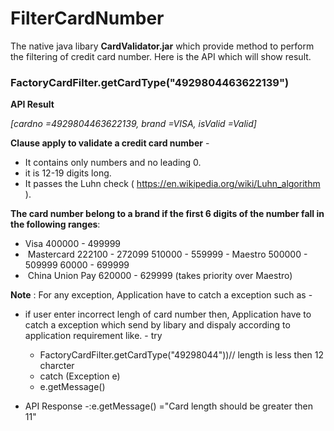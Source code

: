 # FilterCardNumber
The native java libary **CardValidator.jar** which provide method to perform the filtering of credit card number. Here is the API which will show result.

### FactoryCardFilter.getCardType("4929804463622139")

**API Result**

*[cardno =4929804463622139, brand =VISA, isValid =Valid]*

**Clause apply to validate a credit card number** -

- It contains only numbers and no leading 0. 
- it is 12-19 digits long.
- It passes the Luhn check ( https://en.wikipedia.org/wiki/Luhn_algorithm ).


**The card number belong to a brand if the first 6 digits of the number fall in the following ranges**:
- Visa 
	400000 - 499999 
-  Mastercard 
        222100 - 272099 
        510000 - 559999 
- Maestro 
       500000 - 509999 
       60000 - 699999 
-  China Union Pay 
       620000 - 629999 (takes priority over Maestro) 
       
**Note** : For any exception, Application have to catch a exception such as -
 - if user enter incorrect lengh of card number then, Application have to catch a exception which send by libary and dispaly according to application requirement like.
         - try
	 - FactoryCardFilter.getCardType("49298044"))// length is less then 12 charcter
	 - catch (Exception e) 
	 - e.getMessage()
		
- API Response -:e.getMessage() ="Card length should be greater then 11"
